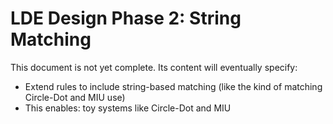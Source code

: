 
# LDE Design Phase 2: String Matching

This document is not yet complete.  Its content will eventually specify:

 * Extend rules to include string-based matching (like the kind of matching
   Circle-Dot and MIU use)
 * This enables: toy systems like Circle-Dot and MIU
